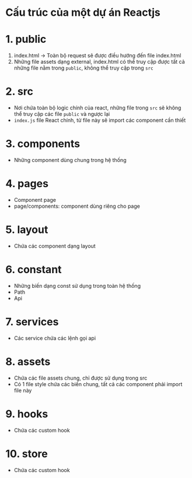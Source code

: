 # Cấu trúc của một dự án Reactjs
# 1. public
1. index.html -> Toàn bộ request sẽ được điều hướng đến file index.html
2. Những file assets dạng external, index.html có thể truy cập được tất cả những file nằm trong `public`, không thể truy cập trong `src`
# 2. src
- Nơi chứa toàn bộ logic chính của react, những file trong `src` sẽ không thể truy cập các file `public` và ngược lại
- `index.js` file React chính, từ file này sẽ import các component cần thiết
# 3. components
- Những component dùng chung trong hệ thống
# 4. pages
- Component page
- page/components: component dùng riêng cho page
# 5. layout
- Chứa các component dạng layout
# 6. constant
- Những biến dạng const sử dụng trong toàn hệ thống
- Path
- Api
# 7. services
- Các service chứa các lệnh gọi api
# 8. assets
- Chứa các file assets chung, chỉ được sử dụng trong src
- Có 1 file style chứa các biến chung, tất cả các component phải import file này
# 9. hooks
- Chứa các custom hook

# 10. store
- Chứa các custom hook

<br />
<br />
